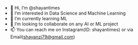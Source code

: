 - 👋 Hi, I’m @shayantimes
- 👀 I’m interested in Data Science and Machine Learning
- 🌱 I’m currently learning ML
- 💞️ I’m looking to collaborate on any AI or ML project
- 📫 You can reach me on Instagram(ID: shayantimes) or via Email(shayanzi79@gmail.com)

<!---
shayantimes/shayantimes is a ✨ special ✨ repository because its `README.md` (this file) appears on your GitHub profile.
You can click the Preview link to take a look at your changes.
--->
